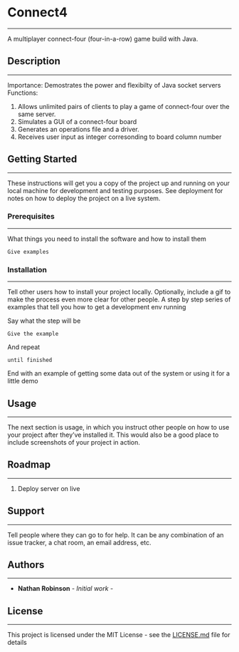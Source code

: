 # Connect4
----
A multiplayer connect-four (four-in-a-row) game build with Java.

## Description
----
Importance: Demostrates the power and flexibilty of Java socket servers
Functions:
1. Allows unlimited pairs of clients to play a game of connect-four over the same server.
1. Simulates a GUI of a connect-four board
1. Generates an operations file and a driver.
1. Receives user input as integer corresonding to board column number

## Getting Started
----
These instructions will get you a copy of the project up and running on your local machine for development and testing purposes. See deployment for notes on how to deploy the project on a live system.

### Prerequisites
----
What things you need to install the software and how to install them

```
Give examples
```

### Installation
----
Tell other users how to install your project locally. Optionally, include a gif to make the process even more clear for other people.
A step by step series of examples that tell you how to get a development env running

Say what the step will be

```
Give the example
```

And repeat

```
until finished
```

End with an example of getting some data out of the system or using it for a little demo

## Usage
----
The next section is usage, in which you instruct other people on how to use your project after they’ve installed it. This would also be a good place to include screenshots of your project in action.

## Roadmap
----
1. Deploy server on live

## Support
----
Tell people where they can go to for help. It can be any combination of an issue tracker, a chat room, an email address, etc.

## Authors
----
* **Nathan Robinson** - *Initial work* -

## License
----
This project is licensed under the MIT License - see the [LICENSE.md](LICENSE.md) file for details
